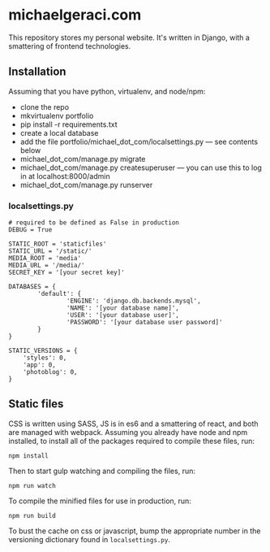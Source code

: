 # michaelgeraci.com

This repository stores my personal website. It's written in Django, with a
smattering of frontend technologies.


## Installation

Assuming that you have python, virtualenv, and node/npm:
* clone the repo
* mkvirtualenv portfolio
* pip install -r requirements.txt
* create a local database
* add the file portfolio/michael_dot_com/localsettings.py — see contents below
* michael_dot_com/manage.py migrate
* michael_dot_com/manage.py createsuperuser — you can use this to log in at localhost:8000/admin
* michael_dot_com/manage.py runserver


### localsettings.py

```
# required to be defined as False in production
DEBUG = True

STATIC_ROOT = 'staticfiles'
STATIC_URL = '/static/'
MEDIA_ROOT = 'media'
MEDIA_URL = '/media/'
SECRET_KEY = '[your secret key]'

DATABASES = {
		'default': {
				'ENGINE': 'django.db.backends.mysql',
				'NAME': '[your database name]',
				'USER': '[your database user]',
				'PASSWORD': '[your database user password]'
		}
}

STATIC_VERSIONS = {
    'styles': 0,
    'app': 0,
    'photoblog': 0,
}
```


## Static files

CSS is written using SASS, JS is in es6 and a smattering of react, and both are
managed with webpack. Assuming you already have node and npm installed, to
install all of the packages required to compile these files, run:

	npm install

Then to start gulp watching and compiling the files, run:

	npm run watch

To compile the minified files for use in production, run:

	npm run build

To bust the cache on css or javascript, bump the appropriate number in the
versioning dictionary found in `localsettings.py`.
